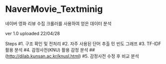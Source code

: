 # NaverMovie_Textminig
네이버 영화 리뷰 수집 크롤러를 사용하여 얻은 데이터 분석


ver 1.0 uploaded 22/04/28


Steps
#1. 구조 확인 및 전처리
#2. 자주 사용된 단어 추출 민 빈도 그래프
#3. TF-IDF 활용 분석
#4. 감정사전(KNU) 활용 감정 분석
##(http://dilab.kunsan.ac.kr/knusl.html)
#5. 감정사전 수정 후 비교 분석